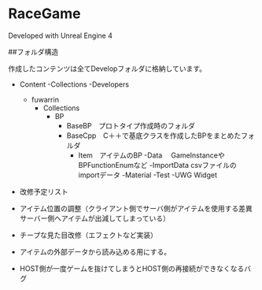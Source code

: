 # RaceGame

Developed with Unreal Engine 4

##フォルダ構造

作成したコンテンツは全てDevelopフォルダに格納しています。

- Content
  -Collections
  -Developers
    - fuwarrin
      - Collections
        - BP
          - BaseBP　プロトタイプ作成時のフォルダ
          - BaseCpp　C＋＋で基底クラスを作成したBPをまとめたフォルダ
            - Item　アイテムのBP
            -Data 　GameInstanceやBPFunctionEnumなど
          -ImportData  csvファイルのimportデータ
          -Material
          -Test
          -UWG Widget

- 改修予定リスト
 - アイテム位置の調整（クライアント側でサーバ側がアイテムを使用する差異サーバー側へアイテムが出減してしまっている）
 - チープな見た目改修（エフェクトなど実装）
 - アイテムの外部データから読み込める用にする。
 - HOST側が一度ゲームを抜けてしまうとHOST側の再接続ができなくなるバグ
